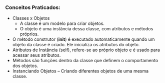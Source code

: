### Conceitos Praticados:
- Classes x Objetos
  - A classe é um modelo para criar objetos.
  - O objeto é uma instância dessa classe, com atributos e métodos próprios.
- O método construtor (__init__) é executado automaticamente quando um objeto da classe é criado. Ele inicializa os atributos do objeto.
- Atributos de Instância (self), refere-se ao próprio objeto e é usado para acessar seus atributos.
- Métodos são funções dentro da classe que definem o comportamento dos objetos.
- Instanciando Objetos – Criando diferentes objetos de uma mesma classe.
